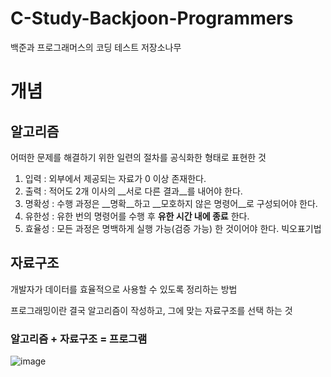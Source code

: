 # C-Study-Backjoon-Programmers
백준과  프로그래머스의 코딩 테스트 저장소나무
# 개념 
## 알고리즘
어떠한 문제를 해결하기 위한 일련의 절차를 공식화한 형태로 표현한 것
1. 입력 : 외부에서 제공되는 자료가 0 이상 존재한다.
2. 출력 : 적어도 2개 이사의 __서로 다른 결과__를 내어야 한다.
3. 명확성 : 수행 과정은 __명확__하고 __모호하지 않은 명령어__로 구성되어야 한다.
4. 유한성 : 유한 번의 명령어를 수행 후 __유한 시간 내에 종료__ 한다.
5. 효율성 : 모든 과정은 명백하게 실행 가능(검증 가능) 한 것이어야 한다. 빅오표기법

## 자료구조
개발자가 데이터를 효율적으로 사용할 수 있도록 정리하는 방법

프로그래밍이란 결국 알고리즘이 작성하고, 그에 맞는 자료구조를 선택 하는 것
### 알고리즘 + 자료구조 = 프로그램
![image](https://github.com/user-attachments/assets/7eb83103-f5d1-44b2-8914-4c1ffe21a426)

